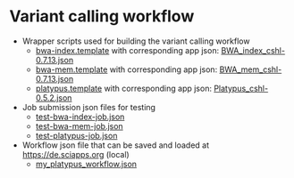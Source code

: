 # Variant calling workflow

* Wrapper scripts used for building the variant calling workflow
  * [bwa-index.template](bwa-index.template) with corresponding app json: [BWA_index_cshl-0.7.13.json](../assets/BWA_index_cshl-0.7.13.json)
  * [bwa-mem.template](bwa-mem.template) with corresponding app json: [BWA_mem_cshl-0.7.13.json](../assets/BWA_mem_cshl-0.7.13.json)
  * [platypus.template](platypus.template) with corresponding app json: [Platypus_cshl-0.5.2.json](../assets/Platypus_cshl-0.5.2.json)
* Job submission json files for testing 
  * [test-bwa-index-job.json](test-bwa-index-job.json)
  * [test-bwa-mem-job.json](test-bwa-mem-job.json)
  * [test-platypus-job.json](test-platypus-job.json)
* Workflow json file that can be saved and loaded at https://de.sciapps.org (local)
  * [my_platypus_workflow.json](my_platypus_workflow.json)
